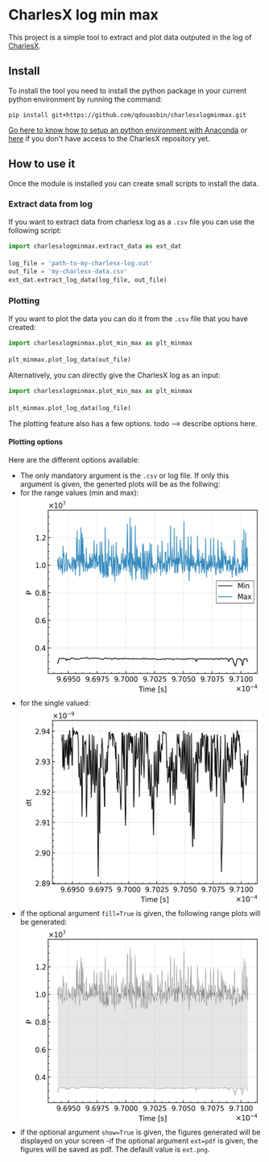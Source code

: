 # CharlesX log min max

This project is a simple tool to extract and plot data outputed in the log of [CharlesX](https://github.com/IhmeGroup/CharlesX).

## Install

To install the tool you need to install the python package in your current python environment by running the command:

```
pip install git+https://github.com/qdouasbin/charlesxlogminmax.git
```

[Go here to know how to setup an python environment with Anaconda](https://github.com/IhmeGroup/CharlesX/wiki/Installation-Libraries#Using_a_Python_version_controller__Anaconda) or [here](https://docs.anaconda.com/anaconda/install/) if you don't have access to the CharlesX repository yet.

## How to use it

Once the module is installed you can create small scripts to install the data.

### Extract data from log

If you want to extract data from charlesx log as a `.csv` file you can use the following script:

```python
import charlesxlogminmax.extract_data as ext_dat

log_file = 'path-to-my-charlesx-log.out'
out_file = 'my-charlesx-data.csv'
ext_dat.extract_log_data(log_file, out_file)
```

### Plotting

If you want to plot the data you can do it from the `.csv` file that you have created:

```python
import charlesxlogminmax.plot_min_max as plt_minmax

plt_minmax.plot_log_data(out_file)
```

Alternatively, you can directly give the CharlesX log as an input:

```python
import charlesxlogminmax.plot_min_max as plt_minmax

plt_minmax.plot_log_data(log_file)
```

The plotting feature also has a few options.
todo --> describe options here.

#### Plotting options

Here are the different options available:

 - The only mandatory argument is the `.csv` or log file. If only this argument is given, the generted plots will be as the follwing:
  - for the range values (min and max): <img src="./docs/examples/range_P.png" height="400" align="middle" />
  - for the single valued: <img src="./docs/examples/single_value_dt.png" height="400" align="middle" />
 - if the optional argument `fill=True` is given, the following range plots will be generated: <img src="./docs/examples/range_P_fill.png" height="400" align="middle" />
 - if the optional argument `show=True` is given, the figures generated will be displayed on your screen
 -if the optional argument `ext=pdf` is given, the figures will be saved as pdf. The default value is `ext.png`.

